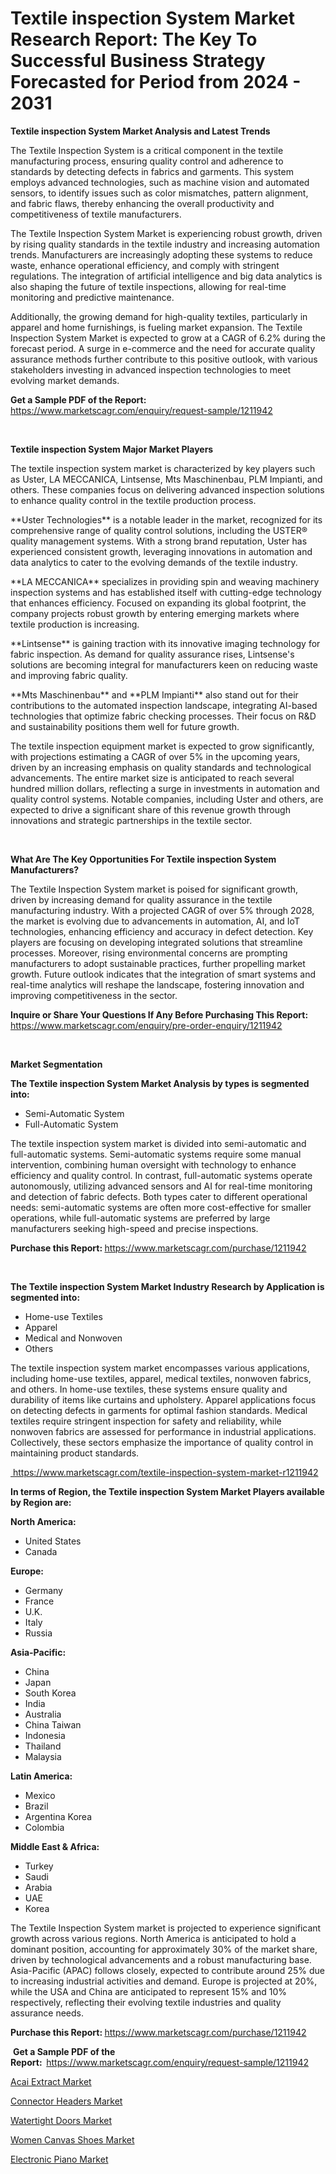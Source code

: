 <p><h1>Textile inspection System Market Research Report: The Key To Successful Business Strategy Forecasted for Period from 2024 - 2031</h1></p><p><strong>Textile inspection System Market Analysis and Latest Trends</strong></p>
<p><p>The Textile Inspection System is a critical component in the textile manufacturing process, ensuring quality control and adherence to standards by detecting defects in fabrics and garments. This system employs advanced technologies, such as machine vision and automated sensors, to identify issues such as color mismatches, pattern alignment, and fabric flaws, thereby enhancing the overall productivity and competitiveness of textile manufacturers.</p><p>The Textile Inspection System Market is experiencing robust growth, driven by rising quality standards in the textile industry and increasing automation trends. Manufacturers are increasingly adopting these systems to reduce waste, enhance operational efficiency, and comply with stringent regulations. The integration of artificial intelligence and big data analytics is also shaping the future of textile inspections, allowing for real-time monitoring and predictive maintenance.</p><p>Additionally, the growing demand for high-quality textiles, particularly in apparel and home furnishings, is fueling market expansion. The Textile Inspection System Market is expected to grow at a CAGR of 6.2% during the forecast period. A surge in e-commerce and the need for accurate quality assurance methods further contribute to this positive outlook, with various stakeholders investing in advanced inspection technologies to meet evolving market demands.</p></p>
<p><strong>Get a Sample PDF of the Report:&nbsp;</strong> <a href="https://www.marketscagr.com/enquiry/request-sample/1211942?utm_campaign=1869&utm_medium=2&utm_source=Github&utm_content=ia&utm_term=17122024&utm_id=textile-inspection-system">https://www.marketscagr.com/enquiry/request-sample/1211942</a></p>
<p>&nbsp;</p>
<p><strong>Textile inspection System Major Market Players</strong></p>
<p><p>The textile inspection system market is characterized by key players such as Uster, LA MECCANICA, Lintsense, Mts Maschinenbau, PLM Impianti, and others. These companies focus on delivering advanced inspection solutions to enhance quality control in the textile production process.</p><p>**Uster Technologies** is a notable leader in the market, recognized for its comprehensive range of quality control solutions, including the USTER® quality management systems. With a strong brand reputation, Uster has experienced consistent growth, leveraging innovations in automation and data analytics to cater to the evolving demands of the textile industry.</p><p>**LA MECCANICA** specializes in providing spin and weaving machinery inspection systems and has established itself with cutting-edge technology that enhances efficiency. Focused on expanding its global footprint, the company projects robust growth by entering emerging markets where textile production is increasing.</p><p>**Lintsense** is gaining traction with its innovative imaging technology for fabric inspection. As demand for quality assurance rises, Lintsense's solutions are becoming integral for manufacturers keen on reducing waste and improving fabric quality.</p><p>**Mts Maschinenbau** and **PLM Impianti** also stand out for their contributions to the automated inspection landscape, integrating AI-based technologies that optimize fabric checking processes. Their focus on R&D and sustainability positions them well for future growth.</p><p>The textile inspection equipment market is expected to grow significantly, with projections estimating a CAGR of over 5% in the upcoming years, driven by an increasing emphasis on quality standards and technological advancements. The entire market size is anticipated to reach several hundred million dollars, reflecting a surge in investments in automation and quality control systems. Notable companies, including Uster and others, are expected to drive a significant share of this revenue growth through innovations and strategic partnerships in the textile sector.</p></p>
<p>&nbsp;</p>
<p><strong>What Are The Key Opportunities For Textile inspection System Manufacturers?</strong></p>
<p><p>The Textile Inspection System market is poised for significant growth, driven by increasing demand for quality assurance in the textile manufacturing industry. With a projected CAGR of over 5% through 2028, the market is evolving due to advancements in automation, AI, and IoT technologies, enhancing efficiency and accuracy in defect detection. Key players are focusing on developing integrated solutions that streamline processes. Moreover, rising environmental concerns are prompting manufacturers to adopt sustainable practices, further propelling market growth. Future outlook indicates that the integration of smart systems and real-time analytics will reshape the landscape, fostering innovation and improving competitiveness in the sector.</p></p>
<p><strong>Inquire or Share Your Questions If Any Before Purchasing This Report:</strong> <a href="https://www.marketscagr.com/enquiry/pre-order-enquiry/1211942?utm_campaign=1869&utm_medium=2&utm_source=Github&utm_content=ia&utm_term=17122024&utm_id=textile-inspection-system">https://www.marketscagr.com/enquiry/pre-order-enquiry/1211942</a></p>
<p>&nbsp;</p>
<p><strong>Market Segmentation</strong></p>
<p><strong>The Textile inspection System Market Analysis by types is segmented into:</strong></p>
<p><ul><li>Semi-Automatic System</li><li>Full-Automatic System</li></ul></p>
<p><p>The textile inspection system market is divided into semi-automatic and full-automatic systems. Semi-automatic systems require some manual intervention, combining human oversight with technology to enhance efficiency and quality control. In contrast, full-automatic systems operate autonomously, utilizing advanced sensors and AI for real-time monitoring and detection of fabric defects. Both types cater to different operational needs: semi-automatic systems are often more cost-effective for smaller operations, while full-automatic systems are preferred by large manufacturers seeking high-speed and precise inspections.</p></p>
<p><strong>Purchase this Report:&nbsp;</strong><a href="https://www.marketscagr.com/purchase/1211942?utm_campaign=1869&utm_medium=2&utm_source=Github&utm_content=ia&utm_term=17122024&utm_id=textile-inspection-system">https://www.marketscagr.com/purchase/1211942</a></p>
<p>&nbsp;</p>
<p><strong>The Textile inspection System Market Industry Research by Application is segmented into:</strong></p>
<p><ul><li>Home-use Textiles</li><li>Apparel</li><li>Medical and Nonwoven</li><li>Others</li></ul></p>
<p><p>The textile inspection system market encompasses various applications, including home-use textiles, apparel, medical textiles, nonwoven fabrics, and others. In home-use textiles, these systems ensure quality and durability of items like curtains and upholstery. Apparel applications focus on detecting defects in garments for optimal fashion standards. Medical textiles require stringent inspection for safety and reliability, while nonwoven fabrics are assessed for performance in industrial applications. Collectively, these sectors emphasize the importance of quality control in maintaining product standards.</p></p>
<p><a href="https://www.marketscagr.com/textile-inspection-system-market-r1211942?utm_campaign=1869&utm_medium=2&utm_source=Github&utm_content=ia&utm_term=17122024&utm_id=textile-inspection-system">&nbsp;https://www.marketscagr.com/textile-inspection-system-market-r1211942</a></p>
<p><strong>In terms of Region, the Textile inspection System Market Players available by Region are:</strong></p>
<p>
    <p> <strong> North America: </strong>
        <ul>
            <li>United States</li>
            <li>Canada</li>
        </ul>
        </p> 
    <p> <strong> Europe: </strong>
        <ul>
            <li>Germany</li>
            <li>France</li>
            <li>U.K.</li>
            <li>Italy</li>
            <li>Russia</li>
        </ul>
        </p> 
    <p> <strong> Asia-Pacific: </strong>
        <ul>
            <li>China</li>
            <li>Japan</li>
            <li>South Korea</li>
            <li>India</li>
            <li>Australia</li>
            <li>China Taiwan</li>
            <li>Indonesia</li>
            <li>Thailand</li>
            <li>Malaysia</li>
        </ul>
        </p> 
    <p> <strong> Latin America: </strong>
        <ul>
            <li>Mexico</li>
            <li>Brazil</li>
            <li>Argentina Korea</li>
            <li>Colombia</li>
        </ul>
        </p> 
    <p> <strong> Middle East & Africa: </strong>
        <ul>
            <li>Turkey</li>
            <li>Saudi</li>
            <li>Arabia</li>
            <li>UAE</li>
            <li>Korea</li>
        </ul>
    </p>
    </p>
<p><p>The Textile Inspection System market is projected to experience significant growth across various regions. North America is anticipated to hold a dominant position, accounting for approximately 30% of the market share, driven by technological advancements and a robust manufacturing base. Asia-Pacific (APAC) follows closely, expected to contribute around 25% due to increasing industrial activities and demand. Europe is projected at 20%, while the USA and China are anticipated to represent 15% and 10% respectively, reflecting their evolving textile industries and quality assurance needs.</p></p>
<p><strong>Purchase this Report: </strong><a href="https://www.marketscagr.com/purchase/1211942?utm_campaign=1869&utm_medium=2&utm_source=Github&utm_content=ia&utm_term=17122024&utm_id=textile-inspection-system">https://www.marketscagr.com/purchase/1211942</a></p>
<p>&nbsp;<strong>Get a Sample PDF of the Report:&nbsp;&nbsp;</strong><a href="https://www.marketscagr.com/enquiry/request-sample/1211942?utm_campaign=1869&utm_medium=2&utm_source=Github&utm_content=ia&utm_term=17122024&utm_id=textile-inspection-system">https://www.marketscagr.com/enquiry/request-sample/1211942</a></p>
<p><strong></strong></p>
<p><p><a href="https://www.linkedin.com/pulse/latest-research-acai-extract-market-revenue-valuation-trends-pz5nc?utm_campaign=1869&utm_medium=2&utm_source=Github&utm_content=ia&utm_term=17122024&utm_id=textile-inspection-system">Acai Extract Market</a></p><p><a href="https://www.linkedin.com/pulse/in-depth-analysis-connector-headers-market-size-share-revenue-ma2ee?utm_campaign=1869&utm_medium=2&utm_source=Github&utm_content=ia&utm_term=17122024&utm_id=textile-inspection-system">Connector Headers Market</a></p><p><a href="https://www.linkedin.com/pulse/watertight-doors-market-size-forecast-2024-2031-cagr-91-development-8mffe?utm_campaign=1869&utm_medium=2&utm_source=Github&utm_content=ia&utm_term=17122024&utm_id=textile-inspection-system">Watertight Doors Market</a></p><p><a href="https://www.linkedin.com/pulse/frameworks-advancements-women-canvas-shoes-market-key-pxque?utm_campaign=1869&utm_medium=2&utm_source=Github&utm_content=ia&utm_term=17122024&utm_id=textile-inspection-system">Women Canvas Shoes Market</a></p><p><a href="https://www.linkedin.com/pulse/electronic-piano-market-overview-forecast-2024-2031-d5lre?utm_campaign=1869&utm_medium=2&utm_source=Github&utm_content=ia&utm_term=17122024&utm_id=textile-inspection-system">Electronic Piano Market</a></p></p>